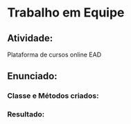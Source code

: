 # Trabalho em Equipe

## Atividade:
Plataforma de cursos online EAD

## Enunciado:

### Classe e Métodos criados:

### Resultado:

